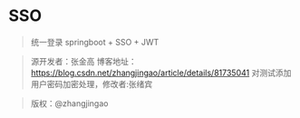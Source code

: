 ﻿# SSO

> 统一登录
> springboot + SSO + JWT

> 源开发者：张金高
> 博客地址：https://blog.csdn.net/zhangjingao/article/details/81735041
>对测试添加用户密码加密处理，修改者:张绪宾

>版权：@zhangjingao
